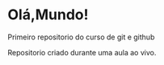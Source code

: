 # Olá,Mundo!
 Primeiro repositorio do curso de git e github


 Repositorio criado durante uma aula ao vivo.
